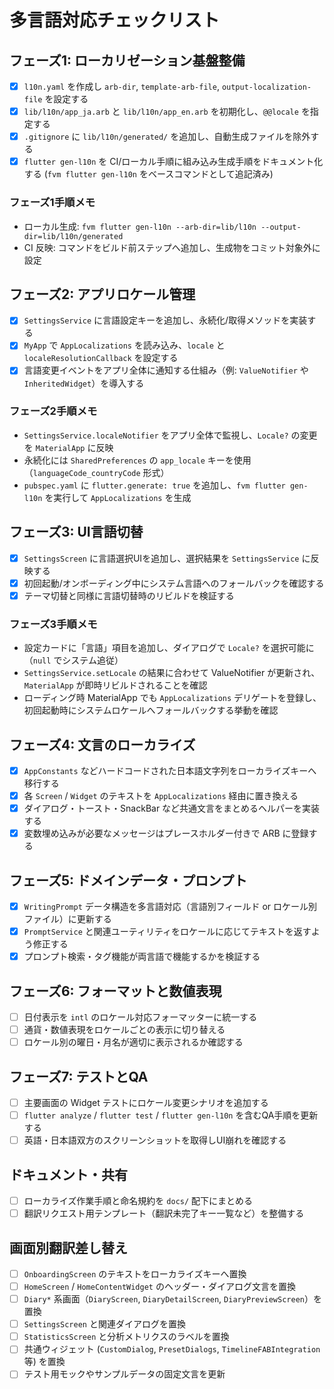 # 多言語対応チェックリスト

## フェーズ1: ローカリゼーション基盤整備
- [x] `l10n.yaml` を作成し `arb-dir`, `template-arb-file`, `output-localization-file` を設定する
- [x] `lib/l10n/app_ja.arb` と `lib/l10n/app_en.arb` を初期化し、`@@locale` を指定する
- [x] `.gitignore` に `lib/l10n/generated/` を追加し、自動生成ファイルを除外する
- [x] `flutter gen-l10n` を CI/ローカル手順に組み込み生成手順をドキュメント化する (`fvm flutter gen-l10n` をベースコマンドとして追記済み)

### フェーズ1手順メモ
- ローカル生成: `fvm flutter gen-l10n --arb-dir=lib/l10n --output-dir=lib/l10n/generated`
- CI 反映: コマンドをビルド前ステップへ追加し、生成物をコミット対象外に設定

## フェーズ2: アプリロケール管理
- [x] `SettingsService` に言語設定キーを追加し、永続化/取得メソッドを実装する
- [x] `MyApp` で `AppLocalizations` を読み込み、`locale` と `localeResolutionCallback` を設定する
- [x] 言語変更イベントをアプリ全体に通知する仕組み（例: `ValueNotifier` や `InheritedWidget`）を導入する

### フェーズ2手順メモ
- `SettingsService.localeNotifier` をアプリ全体で監視し、`Locale?` の変更を `MaterialApp` に反映
- 永続化には `SharedPreferences` の `app_locale` キーを使用（`languageCode_countryCode` 形式）
- `pubspec.yaml` に `flutter.generate: true` を追加し、`fvm flutter gen-l10n` を実行して `AppLocalizations` を生成

## フェーズ3: UI言語切替
- [x] `SettingsScreen` に言語選択UIを追加し、選択結果を `SettingsService` に反映する
- [x] 初回起動/オンボーディング中にシステム言語へのフォールバックを確認する
- [x] テーマ切替と同様に言語切替時のリビルドを検証する

### フェーズ3手順メモ
- 設定カードに「言語」項目を追加し、ダイアログで `Locale?` を選択可能に（`null` でシステム追従）
- `SettingsService.setLocale` の結果に合わせて ValueNotifier が更新され、`MaterialApp` が即時リビルドされることを確認
- ローディング時 MaterialApp でも `AppLocalizations` デリゲートを登録し、初回起動時にシステムロケールへフォールバックする挙動を確認

## フェーズ4: 文言のローカライズ
- [x] `AppConstants` などハードコードされた日本語文字列をローカライズキーへ移行する
- [x] 各 `Screen` / `Widget` のテキストを `AppLocalizations` 経由に置き換える
- [x] ダイアログ・トースト・SnackBar など共通文言をまとめるヘルパーを実装する
- [x] 変数埋め込みが必要なメッセージはプレースホルダー付きで ARB に登録する

## フェーズ5: ドメインデータ・プロンプト
- [x] `WritingPrompt` データ構造を多言語対応（言語別フィールド or ロケール別ファイル）に更新する
- [x] `PromptService` と関連ユーティリティをロケールに応じてテキストを返すよう修正する
- [x] プロンプト検索・タグ機能が両言語で機能するかを検証する

## フェーズ6: フォーマットと数値表現
- [ ] 日付表示を `intl` のロケール対応フォーマッターに統一する
- [ ] 通貨・数値表現をロケールごとの表示に切り替える
- [ ] ロケール別の曜日・月名が適切に表示されるか確認する

## フェーズ7: テストとQA
- [ ] 主要画面の Widget テストにロケール変更シナリオを追加する
- [ ] `flutter analyze` / `flutter test` / `flutter gen-l10n` を含むQA手順を更新する
- [ ] 英語・日本語双方のスクリーンショットを取得しUI崩れを確認する

## ドキュメント・共有
- [ ] ローカライズ作業手順と命名規約を `docs/` 配下にまとめる
- [ ] 翻訳リクエスト用テンプレート（翻訳未完了キー一覧など）を整備する

## 画面別翻訳差し替え
- [ ] `OnboardingScreen` のテキストをローカライズキーへ置換
- [ ] `HomeScreen` / `HomeContentWidget` のヘッダー・ダイアログ文言を置換
- [ ] `Diary*` 系画面（`DiaryScreen`, `DiaryDetailScreen`, `DiaryPreviewScreen`）を置換
- [ ] `SettingsScreen` と関連ダイアログを置換
- [ ] `StatisticsScreen` と分析メトリクスのラベルを置換
- [ ] 共通ウィジェット (`CustomDialog`, `PresetDialogs`, `TimelineFABIntegration` 等) を置換
- [ ] テスト用モックやサンプルデータの固定文言を更新
